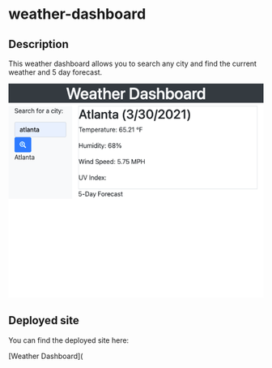 # weather-dashboard
## Description

This weather dashboard allows you to search any city and find the current weather and 5 day forecast.

![Weather Dashboard site image](./assets/images/weather-dashboard.png)

## Deployed site
You can find the deployed site here:

[Weather Dashboard](